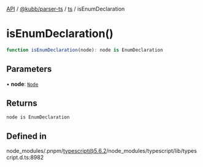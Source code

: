 [API](../../../../../packages.md) / [@kubb/parser-ts](../../../index.md) / [ts](../index.md) / isEnumDeclaration

# isEnumDeclaration()

```ts
function isEnumDeclaration(node): node is EnumDeclaration
```

## Parameters

• **node**: [`Node`](../interfaces/Node.md)

## Returns

`node is EnumDeclaration`

## Defined in

node\_modules/.pnpm/typescript@5.6.2/node\_modules/typescript/lib/typescript.d.ts:8982
